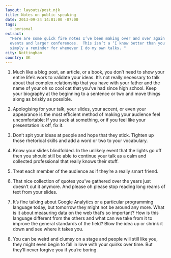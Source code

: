 ```yaml
---
layout: layouts/post.njk
title: Notes on public speaking
date: 2013-09-24 14:01:00 -07:00
tags:
  - personal
extract:
  "Here are some quick fire notes I’ve been making over and over again at speaking
  events and larger conferences.  This isn’t a ‘I know better than you’ post – it’s
  simply a reminder for whenever I do my own talks. "
city: Nottingham
country: UK
---
```


<ol>
    <li>
        <p>Much like a blog post, an article, or a book, you don’t need to show your entire life’s work to validate your ideas. It’s not really necessary to talk about that complex relationship that you have with your father and the name of your oh so cool cat that you’ve had since high school. Keep your biography at the beginning to a sentence or two and move things along as briskly as possible.</p>
    </li>
    <li>
        <p>Apologising for your talk, your slides, your accent, or even your appearance is the most efficient method of making your audience feel uncomfortable: If you suck at something, or if you feel like your presentation is off, fix it.</p>
    </li>
    <li>
        <p>Don’t spit your ideas at people and hope that they stick. Tighten up those rhetorical skills and add a word or two to your vocabulary.</p>
    </li>
    <li>
        <p>Know your slides blindfolded. In the unlikely event that the lights go off then you should still be able to continue your talk as a calm and collected professional that really knows their stuff.</p>
    </li>
    <li>
        <p>Treat each member of the audience as if they’re a really smart friend.</p>
    </li>
    <li>
        <p>That nice collection of quotes you’ve gathered over the years just doesn’t cut it anymore. And please oh please stop reading long reams of text from your slides.</p>
    </li>
    <li>
        <p>It’s fine talking about Google Analytics or a particular programming language today, but tomorrow they might not be around any more. What is it about measuring data on the web that’s so important? How is this language different from the others and what can we take from it to improve the general standards of the field? Blow the idea up or shrink it down and see where it takes you.</p>
    </li>
    <li>
        <p>You can be weird and clumsy on a stage and people will still like you, they might even begin to fall in love with your quirks over time. But they’ll never forgive you if you’re boring.</p>
    </li>
</ol>
